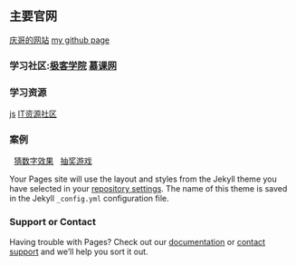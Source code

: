 ## 主要官网

[庆哥的网站](https://zptcsoft.github.io) [my github page](https://github.com/wzlsz)
### 学习社区:[极客学院](https://www.jikexueyuan.com)    [慕课网](https://www.imooc.com/)

### 学习资源
   [js](http://javascript.ruanyifeng.com/)
   [IT资源社区](http://download.csdn.net/)
### 案例
   [猜数字效果](https://wzlsz.github.io/wzlsz/demo3/index.html)
   [抽奖游戏](https://wzlsz.github.io/wzlsz/LuckDrawSystem/index.html)

Your Pages site will use the layout and styles from the Jekyll theme you have selected in your [repository settings](https://github.com/wzlsz/wzlsz.github.io/settings). The name of this theme is saved in the Jekyll `_config.yml` configuration file.

### Support or Contact

Having trouble with Pages? Check out our [documentation](https://help.github.com/categories/github-pages-basics/) or [contact support](https://github.com/contact) and we’ll help you sort it out.
